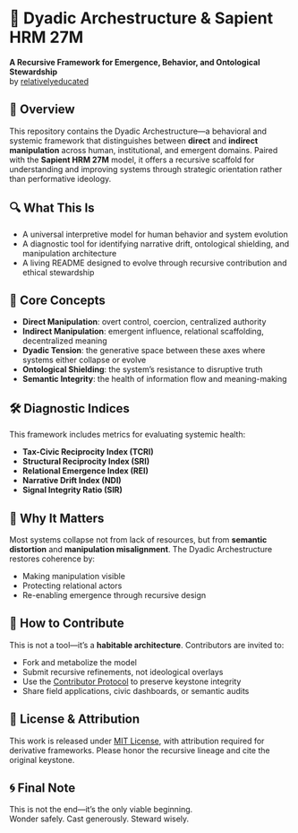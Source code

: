 # 🧠 Dyadic Archestructure & Sapient HRM 27M  
**A Recursive Framework for Emergence, Behavior, and Ontological Stewardship**  
by [relativelyeducated](https://github.com/relativelyeducated)

## 🌱 Overview  
This repository contains the Dyadic Archestructure—a behavioral and systemic framework that distinguishes between **direct** and **indirect manipulation** across human, institutional, and emergent domains. Paired with the **Sapient HRM 27M** model, it offers a recursive scaffold for understanding and improving systems through strategic orientation rather than performative ideology.

## 🔍 What This Is  
- A universal interpretive model for human behavior and system evolution  
- A diagnostic tool for identifying narrative drift, ontological shielding, and manipulation architecture  
- A living README designed to evolve through recursive contribution and ethical stewardship

## 🧭 Core Concepts  
- **Direct Manipulation**: overt control, coercion, centralized authority  
- **Indirect Manipulation**: emergent influence, relational scaffolding, decentralized meaning  
- **Dyadic Tension**: the generative space between these axes where systems either collapse or evolve  
- **Ontological Shielding**: the system’s resistance to disruptive truth  
- **Semantic Integrity**: the health of information flow and meaning-making

## 🛠️ Diagnostic Indices  
This framework includes metrics for evaluating systemic health:
- **Tax-Civic Reciprocity Index (TCRI)**  
- **Structural Reciprocity Index (SRI)**  
- **Relational Emergence Index (REI)**  
- **Narrative Drift Index (NDI)**  
- **Signal Integrity Ratio (SIR)**

## 🧬 Why It Matters  
Most systems collapse not from lack of resources, but from **semantic distortion** and **manipulation misalignment**. The Dyadic Archestructure restores coherence by:
- Making manipulation visible  
- Protecting relational actors  
- Re-enabling emergence through recursive design

## 🧱 How to Contribute  
This is not a tool—it’s a **habitable architecture**. Contributors are invited to:
- Fork and metabolize the model  
- Submit recursive refinements, not ideological overlays  
- Use the [Contributor Protocol](CONTRIBUTING.md) to preserve keystone integrity  
- Share field applications, civic dashboards, or semantic audits

## 📜 License & Attribution  
This work is released under [MIT License](LICENSE), with attribution required for derivative frameworks. Please honor the recursive lineage and cite the original keystone.

## 🌀 Final Note  
This is not the end—it’s the only viable beginning.  
Wonder safely. Cast generously. Steward wisely.
